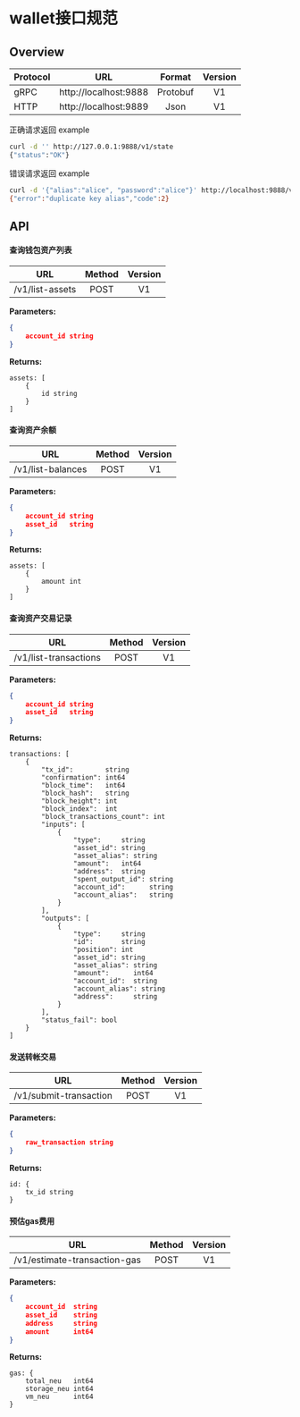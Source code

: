 # wallet接口规范


## Overview

| Protocol | URL | Format | Version |
|-------|:------------:|:------------:|:------------:|
| gRPC |  http://localhost:9888 | Protobuf| V1 |
| HTTP |http://localhost:9889 | Json | V1 |

正确请求返回 example
``` bash
curl -d '' http://127.0.0.1:9888/v1/state
{"status":"OK"}
```
错误请求返回 example
``` bash
curl -d '{"alias":"alice", "password":"alice"}' http://localhost:9888/v1/create-key
{"error":"duplicate key alias","code":2}
```
## API

#### 查询钱包资产列表
| URL | Method | Version |
|-------|:------------:|:------------:|
| /v1/list-assets | POST | V1 |

**Parameters:**
``` json
{
    account_id string
}
```
**Returns:**
``` base
assets: [
    {
        id string
    }
]
```

#### 查询资产余额
| URL | Method | Version |
|-------|:------------:|:------------:|
| /v1/list-balances | POST | V1 |

**Parameters:**
``` json
{
    account_id string
    asset_id   string
}
```

**Returns:**
``` base
assets: [
    {
        amount int
    }
]
```


#### 查询资产交易记录
| URL | Method | Version |
|-------|:------------:|:------------:|
| /v1/list-transactions | POST | V1 |

**Parameters:**
``` json
{
    account_id string
    asset_id   string
}
```

**Returns:**
``` base
transactions: [
    {
        "tx_id":        string
        "confirmation": int64
        "block_time":   int64
        "block_hash":   string
        "block_height": int
        "block_index":  int
        "block_transactions_count": int
        "inputs": [
            {
                "type":     string
                "asset_id": string
                "asset_alias": string
                "amount":   int64
                "address":  string
                "spent_output_id": string
                "account_id":      string
                "account_alias":   string
            }
        ],
        "outputs": [
            {
                "type":     string
                "id":       string
                "position": int
                "asset_id": string
                "asset_alias": string
                "amount":      int64
                "account_id":  string
                "account_alias": string
                "address":     string
            }
        ],
        "status_fail": bool
    }
]
```


#### 发送转帐交易
| URL | Method | Version |
|-------|:------------:|:------------:|
| /v1/submit-transaction | POST | V1 |

**Parameters:**
``` json
{
    raw_transaction string
}
```

**Returns:**
``` base
id: {
    tx_id string
}
```

#### 预估gas费用
| URL | Method | Version |
|-------|:------------:|:------------:|
| /v1/estimate-transaction-gas | POST | V1 |

**Parameters:**
``` json
{
    account_id  string
    asset_id    string
    address     string
    amount      int64
}
```

**Returns:**
``` base
gas: {
    total_neu   int64
    storage_neu int64
    vm_neu      int64
}
```


